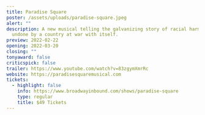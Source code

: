 ```yaml
---
title: Paradise Square
poster: /assets/uploads/paradise-square.jpeg
alert: ""
description: A new musical telling the galvanizing story of racial harmony
  undone by a country at war with itself.
preview: 2022-02-22
opening: 2022-03-20
closing: ""
tonyaward: false
criticspick: false
trailer: https://www.youtube.com/watch?v=83zgymXmrRc
website: https://paradisesquaremusical.com
tickets:
  - highlight: false
    info: https://www.broadwayinbound.com/shows/paradise-square
    type: regular
    title: $49 Tickets
---
```

